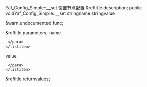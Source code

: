 <?xml version="1.0" encoding="utf-8"?>
<!-- $Revision: 317663 $ -->

<refentry xml:id="yaf-config-simple.set" xmlns="http://docbook.org/ns/docbook" xmlns:xlink="http://www.w3.org/1999/xlink">
 <refnamediv>
  <refname>Yaf_Config_Simple::__set</refname>
  <refpurpose>设置节点配置</refpurpose>
 </refnamediv>

 <refsect1 role="description">
  &reftitle.description;
  <methodsynopsis>
   <modifier>public</modifier> <type>void</type><methodname>Yaf_Config_Simple::__set</methodname>
   <methodparam><type>string</type><parameter>name</parameter></methodparam>
   <methodparam><type>string</type><parameter>value</parameter></methodparam>
  </methodsynopsis>
  <para>

  </para>

  &warn.undocumented.func;

 </refsect1>

 <refsect1 role="parameters">
  &reftitle.parameters;
  <variablelist>
   <varlistentry>
    <term><parameter>name</parameter></term>
    <listitem>
     <para>
      
     </para>
    </listitem>
   </varlistentry>
   <varlistentry>
    <term><parameter>value</parameter></term>
    <listitem>
     <para>
      
     </para>
    </listitem>
   </varlistentry>
  </variablelist>
 </refsect1>

 <refsect1 role="returnvalues">
  &reftitle.returnvalues;
  <para>

  </para>
 </refsect1>


</refentry>

<!-- Keep this comment at the end of the file
Local variables:
mode: sgml
sgml-omittag:t
sgml-shorttag:t
sgml-minimize-attributes:nil
sgml-always-quote-attributes:t
sgml-indent-step:1
sgml-indent-data:t
indent-tabs-mode:nil
sgml-parent-document:nil
sgml-default-dtd-file:"~/.phpdoc/manual.ced"
sgml-exposed-tags:nil
sgml-local-catalogs:nil
sgml-local-ecat-files:nil
End:
vim600: syn=xml fen fdm=syntax fdl=2 si
vim: et tw=78 syn=sgml
vi: ts=1 sw=1
-->
